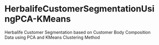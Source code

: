 # HerbalifeCustomerSegmentationUsingPCA-KMeans
Herbalife Customer Segmentation based on Customer Body Composition Data using PCA and KMeans Clustering Method

